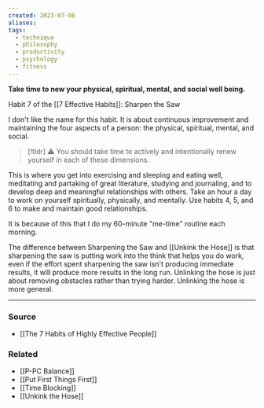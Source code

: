 ```yaml
---
created: 2023-07-08
aliases: 
tags:
  - technique
  - philosophy
  - productivity
  - psychology
  - fitness
---
```

**Take time to new your physical, spiritual, mental, and social well being.**

Habit 7 of the [[7 Effective Habits]]: Sharpen the Saw

I don't like the name for this habit. It is about continuous improvement and maintaining the four aspects of a person: the physical, spiritual, mental, and social. 

> [!tldr] ⚠️ You should take time to actively and intentionally renew yourself in each of these dimensions.

This is where you get into exercising and sleeping and eating well, meditating and partaking of great literature, studying and journaling, and to develop deep and meaningful relationships with others. Take an hour a day to work on yourself spiritually, physically, and mentally. Use habits 4, 5, and 6 to make and maintain good relationships. 

It is because of this that I do my 60-minute "me-time" routine each morning.

The difference between Sharpening the Saw and [[Unkink the Hose]] is that sharpening the saw is putting work into the think that helps you do work, even if the effort spent sharpening the saw isn't producing immediate results, it will produce more results in the long run. Unlinking the hose is just about removing obstacles rather than trying harder. Unlinking the hose is more general. 

---

### Source
- [[The 7 Habits of Highly Effective People]]

### Related
- [[P-PC Balance]]
- [[Put First Things First]]
- [[Time Blocking]]
- [[Unkink the Hose]]